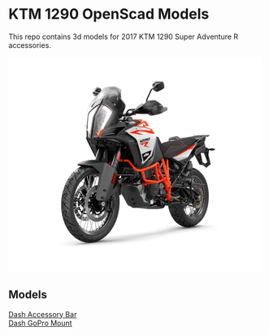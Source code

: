 # KTM 1290 OpenScad Models
This repo contains 3d models for 2017 KTM 1290 Super Adventure R accessories.  

<img src="1290-superadventure-r.png" alt="2017 KTM 1290 Super Adventure R Image" width="500" height="425">

## Models
[Dash Accessory Bar](docs/dash_accessory_bar.md)\
[Dash GoPro Mount](docs/dash_gopro_mount.md)
